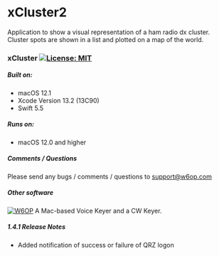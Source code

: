 # xCluster2

Application to show a visual representation of a ham radio dx cluster. Cluster spots are shown in a list and plotted on a map of the world.

### xCluster [![License: MIT](https://img.shields.io/badge/License-MIT-yellow.svg)](https://en.wikipedia.org/wiki/MIT_License)

##### Built on:

*  macOS 12.1
*  Xcode Version 13.2 (13C90)
*  Swift 5.5

##### Runs on:
* macOS 12.0 and higher

##### Comments / Questions
Please send any bugs / comments / questions to support@w6op.com

##### Other software 
[![W6OP](https://img.shields.io/badge/W6OP-xVoiceKeyer,_xCW-informational)](https://w6op.com) A Mac-based Voice Keyer and a CW Keyer.  

##### 1.4.1 Release Notes
* Added notification of success or failure of QRZ logon
